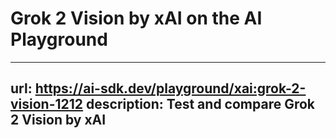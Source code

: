 # Grok 2 Vision by xAI on the AI Playground


---
url: https://ai-sdk.dev/playground/xai:grok-2-vision-1212
description: Test and compare Grok 2 Vision by xAI
---
